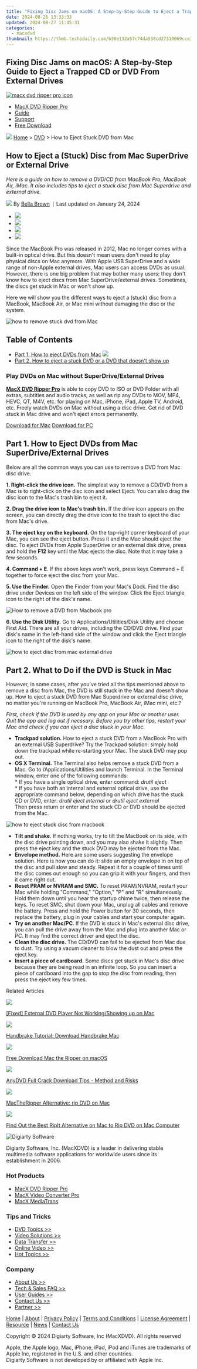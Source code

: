```yaml
---
title: "Fixing Disc Jams on macOS: A Step-by-Step Guide to Eject a Trapped CD or DVD From External Drives"
date: 2024-08-26 13:33:33
updated: 2024-08-27 11:45:31
categories:
  - macxdvd
thumbnail: https://thmb.techidaily.com/b30e132a57c74da538cd27310069cce3986f42cbd47e2bf72282d9f64808baa3.jpg
---
```


## Fixing Disc Jams on macOS: A Step-by-Step Guide to Eject a Trapped CD or DVD From External Drives

[![macx dvd ripper pro icon](https://www.macxdvd.com/troubleshoot-dvd/../image-style/new-seo/icon12.png)](https://tools.techidaily.com/macxdvd/products/)

* [MacX DVD Ripper Pro](https://tools.techidaily.com/macxdvd/products/)
* [Guide](https://tools.techidaily.com/macxdvd/products/)
* [Support](https://tools.techidaily.com/macxdvd/products/)
* [Free Download](https://tools.techidaily.com/macxdvd/products/)



![](https://www.macxdvd.com/troubleshoot-dvd/../image-style/new-seo/icon7.png) [Home](https://tools.techidaily.com/macxdvd/products/) \> [DVD](https://tools.techidaily.com/macxdvd/products/) \> How to Eject Stuck DVD from Mac 

## How to Eject a (Stuck) Disc from Mac SuperDrive or External Drive



_Here is a guide on how to remove a DVD/CD from MacBook Pro, MacBook Air, iMac. It also includes tips to eject a stuck disc from Mac Superdrive and external drive._ 

![](https://www.macxdvd.com/troubleshoot-dvd/../image-style/new-seo/icon6.png) By [Bella Brown](https://www.linkedin.com/in/bella-brown-920145104/) ｜Last updated on January 24, 2024 

* [![](https://www.macxdvd.com/troubleshoot-dvd/../image-style/new-seo/share-fa.jpg)](https://www.facebook.com/sharer/sharer.php?u=https://www.macxdvd.com/troubleshoot-dvd/how-to-eject-disc-from-mac.htm)
* [![](https://www.macxdvd.com/troubleshoot-dvd/../image-style/new-seo/share-tw.jpg)](https://twitter.com/intent/tweet?url=https://www.macxdvd.com/troubleshoot-dvd/how-to-eject-disc-from-mac.htm)
* [![](https://www.macxdvd.com/troubleshoot-dvd/../image-style/new-seo/share-email.jpg)](https://www.macxdvd.com/troubleshoot-dvd/mailto:info@example.com?&subject=&body=https://www.macxdvd.com/troubleshoot-dvd/how-to-eject-disc-from-mac.htm)
* [![](https://www.macxdvd.com/troubleshoot-dvd/../image-style/new-seo/share-in.jpg)](https://www.linkedin.com/shareArticle?mini=true&url=https://www.macxdvd.com/troubleshoot-dvd/how-to-eject-disc-from-mac.htm&title=&summary=https://www.macxdvd.com/troubleshoot-dvd/how-to-eject-disc-from-mac.htm&source=)

Since the MacBook Pro was released in 2012, Mac no longer comes with a built-in optical drive. But this doesn't mean users don't need to play physical discs on Mac anymore. With Apple USB SuperDrive and a wide range of non-Apple external drives, Mac users can access DVDs as usual. However, there is one big problem that may bother many users: they don't know how to eject discs from Mac SuperDrive/external drives. Sometimes, the discs get stuck in Mac or won't show up.   
  
Here we will show you the different ways to eject a (stuck) disc from a MacBook, MacBook Air, or Mac mini without damaging the disc or the system. 

![how to remove stuck dvd from Mac](https://www.macxdvd.com/troubleshoot-dvd/../seo-img/troubleshoot-dvd/mac-disc.jpg) 

## Table of Contents

* [Part 1\. How to eject DVDs from Mac](https://tools.techidaily.com/macxdvd/products/) ![](https://www.macxdvd.com/troubleshoot-dvd/../image-style/new-seo/icon4.png)
* [Part 2\. How to eject a stuck DVD or a DVD that doesn't show up](https://tools.techidaily.com/macxdvd/products/)

### Play DVDs on Mac without SuperDrive/External Drives 

[**MacX DVD Ripper Pro**](https://tools.techidaily.com/macxdvd/products/) is able to copy DVD to ISO or DVD Folder with all extras, subtitles and audio tracks, as well as rip any DVDs to MOV, MP4, HEVC, QT, M4V, etc. for playing on Mac, iPhone, iPad, Apple TV, Android, etc. Freely watch DVDs on Mac without using a disc drive. Get rid of DVD stuck in Mac drive and won't eject errors permanently. 

[Download for Mac](https://tools.techidaily.com/macxdvd/products/) [Download for PC](https://tools.techidaily.com/macxdvd/products/) 

## Part 1\. How to Eject DVDs from Mac SuperDrive/External Drives 

Below are all the common ways you can use to remove a DVD from Mac disc drive. 

**1\. Right-click the drive icon.** The simplest way to remove a CD/DVD from a Mac is to right-click on the disc icon and select Eject. You can also drag the disc icon to the Mac's trash bin to eject it.

**2\. Drag the drive icon to Mac's trash bin.** If the drive icon appears on the screen, you can directly drag the drive icon to the trash to eject the disc from Mac's drive.

**3\. The eject key on the keyboard.** On the top-right corner keyboard of your Mac, you can see the eject button. Press it and the Mac should eject the disc. To eject DVDs from Apple SuperDrive or an external disk drive, press and hold the **F12** key until the Mac ejects the disc. Note that it may take a few seconds. 

**4\. Command + E**. If the above keys won't work, press keys Command + E together to force eject the disc from your Mac.

**5\. Use the Finder.**  Open the Finder from your Mac's Dock. Find the disc drive under Devices on the left side of the window. Click the Eject triangle icon to the right of the disk's name.

![How to remove a DVD from Macbook pro](https://www.macxdvd.com/troubleshoot-dvd/../seo-img/troubleshoot-dvd/finder-eject.jpg) 

**6\. Use the Disk Utility.**  Go to Applications/Utilities/Disk Utility and choose First Aid. There are all your drives, including the CD/DVD drive. Find your disk's name in the left-hand side of the window and click the Eject triangle icon to the right of the disk's name. 

![how to eject disc from mac external drive](https://www.macxdvd.com/troubleshoot-dvd/../seo-img/troubleshoot-dvd/utility-eject.jpg) 

## Part 2\. What to Do if the DVD is Stuck in Mac 

However, in some cases, after you've tried all the tips mentioned above to remove a disc from Mac, the DVD is still stuck in the Mac and doesn't show up. How to eject a stuck DVD from Mac Superdrive or external disc drive, no matter you're running on MacBook Pro, MacBook Air, iMac mini, etc.?

_First, check if the DVD is used by any app on your Mac or another user. Quit the app and log out if necssary. Before you try other tips, restart your Mac and check if you can eject a disc stuck in your Mac._ 

* **Trackpad solution.** How to eject a stuck DVD from a MacBook Pro with an external USB Superdrive? Try the Trackpad solution: simply hold down the trackpad while re-starting your Mac. The stuck DVD may pop out.
* **OS X Terminal.** The Terminal also helps remove a stuck DVD from a Mac. Go to /Applications/Utilities and launch Terminal. In the Terminal window, enter one of the following commands:  
 \* If you have a single optical drive, enter command: _drutil eject_  
\* If you have both an internal and external optical drive, use the appropriate command below, depending on which drive has the stuck CD or DVD, enter: _drutil eject internal_ or _drutil eject external_  
 Then press return or enter and the stuck CD or DVD should be ejected from the Mac.

![how to eject stuck disc from macbook](https://www.macxdvd.com/troubleshoot-dvd/../seo-img/troubleshoot-dvd/terminal-eject.jpg) 

* **Tilt and shake**. If nothing works, try to tilt the MacBook on its side, with the disc drive pointing down, and you may also shake it slightly. Then press the eject key and the stuck DVD may be ejected from the Mac.
* **Envelope method.** Here are some users suggesting the envelope solution. Here is how you can do it: slide an empty envelope in on top of the disc and pull slow and steady. Repeat it for a couple of times until the disc comes out enough so you can grip it with your fingers, and then it came right out.
* **Reset PRAM or NVRAM and SMC.** To reset PRAM/NVRAM, restart your Mac while holding "Command," "Option," "P" and "R" simultaneously. Hold them down until you hear the startup chime twice, then release the keys. To reset SMC, shut down your Mac, unplug all cables and remove the battery. Press and hold the Power button for 30 seconds, then replace the battery, plug in your cables and start your computer again.
* **Try on another Mac/PC**. If the DVD is stuck in Mac's external disc drive, you can pull the drive away from the Mac and plug into another Mac or PC. It may find the correct driver and eject the disc.
* **Clean the disc drive.** The CD/DVD can fail to be ejected from Mac due to dust. Try using a vacum cleaner to blow the dust out and press the eject key.
* **Insert a piece of cardboard.** Some discs get stuck in Mac's disc drive because they are being read in an infinite loop. So you can insert a piece of cardboard into the gap to stop the disc from reading, then press the eject key few times.



Related Articles

![](https://www.macxdvd.com/troubleshoot-dvd/../image-style/new-seo/pic7.jpg)

[\[Fixed\] External DVD Player Not Working/Showing up on Mac](https://tools.techidaily.com/macxdvd/products/) 

![](https://www.macxdvd.com/troubleshoot-dvd/../image-style/new-seo/pic6.jpg)

[Handbrake Tutorial: Download Handbrake Mac](https://tools.techidaily.com/macxdvd/products/) 

![](https://www.macxdvd.com/troubleshoot-dvd/../image-style/new-seo/pic5.jpg)

[Free Download Mac the Ripper on macOS](https://tools.techidaily.com/macxdvd/products/) 

![](https://www.macxdvd.com/troubleshoot-dvd/../image-style/new-seo/pic4.jpg)

[AnyDVD Full Crack Download Tips - Method and Risks](https://tools.techidaily.com/macxdvd/products/) 

![](https://www.macxdvd.com/troubleshoot-dvd/../image-style/new-seo/pic3.jpg)

[MacTheRipper Alternative: rip DVD on Mac](https://tools.techidaily.com/macxdvd/products/) 

![](https://www.macxdvd.com/troubleshoot-dvd/../image-style/new-seo/pic2.jpg)

[Find Out the Best RipIt Alternative on Mac to Rip DVD on Mac Computer](https://tools.techidaily.com/macxdvd/products/) 



![Digiarty Software](https://www.macxdvd.com/troubleshoot-dvd/../icon/logo.png) 

Digiarty Software, Inc. (MacXDVD) is a leader in delivering stable multimedia software applications for worldwide users since its establishment in 2006.

### Hot Products

* [MacX DVD Ripper Pro](https://tools.techidaily.com/macxdvd/products/)
* [MacX Video Converter Pro](https://tools.techidaily.com/macxdvd/products/)
* [MacX MediaTrans](https://tools.techidaily.com/macxdvd/products/)

### Tips and Tricks

* [DVD Topics >>](https://tools.techidaily.com/macxdvd/products/)
* [Video Solutions >>](https://tools.techidaily.com/macxdvd/products/)
* [Data Transfer >>](https://tools.techidaily.com/macxdvd/products/)
* [Online Video >>](https://tools.techidaily.com/macxdvd/products/)
* [Hot Topics >>](https://tools.techidaily.com/macxdvd/products/)

### Company

* [About Us >>](https://tools.techidaily.com/macxdvd/products/)
* [Tech & Sales FAQ >>](https://tools.techidaily.com/macxdvd/products/)
* [User Guides >>](https://tools.techidaily.com/macxdvd/products/)
* [Contact Us >>](https://tools.techidaily.com/macxdvd/products/)
* [Partner >>](https://tools.techidaily.com/macxdvd/products/)



[Home](https://tools.techidaily.com/macxdvd/products/) | [About](https://tools.techidaily.com/macxdvd/products/) | [Privacy Policy](https://tools.techidaily.com/macxdvd/products/) | [Terms and Conditions](https://tools.techidaily.com/macxdvd/products/) | [License Agreement](https://tools.techidaily.com/macxdvd/products/) | [Resource](https://tools.techidaily.com/macxdvd/products/) | [News](https://tools.techidaily.com/macxdvd/products/) | [Contact Us](https://tools.techidaily.com/macxdvd/products/)

Copyright © 2024 Digiarty Software, Inc (MacXDVD). All rights reserved

Apple, the Apple logo, Mac, iPhone, iPad, iPod and iTunes are trademarks of Apple Inc, registered in the U.S. and other countries.  
Digiarty Software is not developed by or affiliated with Apple Inc.

<ins class="adsbygoogle"
     style="display:block"
     data-ad-format="autorelaxed"
     data-ad-client="ca-pub-7571918770474297"
     data-ad-slot="1223367746"></ins>



<ins class="adsbygoogle"
     style="display:block"
     data-ad-client="ca-pub-7571918770474297"
     data-ad-slot="8358498916"
     data-ad-format="auto"
     data-full-width-responsive="true"></ins>
